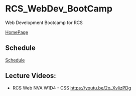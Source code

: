 # RCS_WebDev_BootCamp
Web Development Bootcamp for RCS

[HomePage](https://valrcs.github.io/RCS_WebDev_BootCamp/)

## Schedule

[Schedule](https://github.com/ValRCS/RCS_WebDev_BootCamp/blob/master/NVA_MACIBU%20PLANS.pdf)

## Lecture Videos:


* RCS Web NVA W1D4 - CSS https://youtu.be/2o_XvlizPDg
